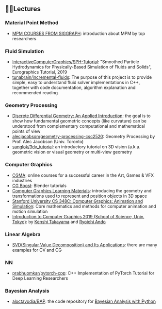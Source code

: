 ## 👩‍🏫Lectures
### Material Point Method
- [MPM COURSES FROM SIGGRAPH](https://www.seas.upenn.edu/~cffjiang/mpmcourse.html): introduction about MPM by top researchers

### Fluid Simulation
- [InteractiveComputerGraphics/SPH-Tutorial](https://github.com/InteractiveComputerGraphics/SPH-Tutorial): "Smoothed Particle Hydrodynamics for Physically-Based Simulation of Fluids and Solids", Eurographics Tutorial, 2019
- [tunabrain/incremental-fluids](https://github.com/tunabrain/incremental-fluids): The purpose of this project is to provide simple, easy to understand fluid solver implementations in C++, together with code documentation, algorithm explanation and recommended reading

### Geometry Processing
- [Discrete Differential Geometry: An Applied Introduction](https://www.cs.cmu.edu/~kmcrane/Projects/DDG/): the goal is to show how fundamental geometric concepts (like curvature) can be understood from complementary computational and mathematical points of view
- [alecjacobson/geometry-processing-csc2520](https://github.com/alecjacobson/geometry-processing-csc2520): Geometry Processing by Prof. Alec Jacobson (Univ. Toronto)
- [sunglok/3dv_tutorial](https://github.com/sunglok/3dv_tutorial): an introductory tutorial on 3D vision (a.k.a. geometric vision or visual geometry or multi-view geometry

### Computer Graphics
- [CGMA](https://www.cgmasteracademy.com/): online courses for a successful career in the Art, Games & VFX industries
- [CG Boost](https://cgboost.com/): Blender tutorials
- [Computer Graphics Learning Materials](https://cglearn.codelight.eu/pub/computer-graphics): introducing the geometry and transformations used to represent and position objects in 3D space
- [Stanford University CS 348C: Computer Graphics: Animation and Simulation](http://graphics.stanford.edu/courses/cs348c-17-fall/): Core mathematics and methods for computer animation and motion simulation
- [Introduction to Computer Graphics 2019 (School of Science, Univ. Tokyo)](http://research.nii.ac.jp/~takayama/teaching/utokyo-iscg-2019/): by [Kenshi Takayama](http://research.nii.ac.jp/~takayama/) and [Ryoichi Ando](http://research.nii.ac.jp/~rand/index.html)

### Linear Algebra
- [SVD(Singular Value Decomposition) and Its Applications](https://pdfslide.net/documents/svdsingular-value-decomposition-and-its-applications-joon-jae-lee-2006-0110.html): there are many examples for CV and CG

### NN
- [prabhuomkar/pytorch-cpp](https://github.com/prabhuomkar/pytorch-cpp): C++ Implementation of PyTorch Tutorial for Deep Learning Researchers

### Bayesian Analysis
- [aloctavodia/BAP](https://github.com/aloctavodia/BAP): the code repository for [Bayesian Analysis with Python](https://www.packtpub.com/big-data-and-business-intelligence/bayesian-analysis-python-second-edition)
